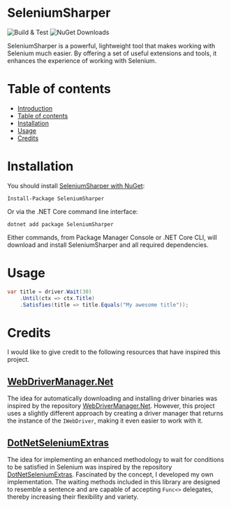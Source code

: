 # SeleniumSharper
![Build & Test](https://img.shields.io/github/actions/workflow/status/maik-hasler/SeleniumSharper/dotnet.yml?branch=main&label=Build%20%26%20Tests)
![NuGet Downloads](https://img.shields.io/nuget/dt/SeleniumSharper)

SeleniumSharper is a powerful, lightweight tool that makes working with Selenium much easier. By offering a set of useful extensions and tools, it enhances the experience of working with Selenium.

# Table of contents
- [Introduction](#seleniumsharper)
- [Table of contents](#table-of-contents)
- [Installation](#installation)
- [Usage](#usage)
- [Credits](#credits)

# Installation
You should install [SeleniumSharper with NuGet](https://www.nuget.org/packages/SeleniumSharper):
```
Install-Package SeleniumSharper
```
Or via the .NET Core command line interface:
```
dotnet add package SeleniumSharper
```
Either commands, from Package Manager Console or .NET Core CLI, will download and install SeleniumSharper and all required dependencies.

# Usage
```csharp
var title = driver.Wait(30)
    .Until(ctx => ctx.Title)
    .Satisfies(title => title.Equals("My awesome title"));
```
# Credits
I would like to give credit to the following resources that have inspired this project.
## [WebDriverManager.Net](https://github.com/rosolko/WebDriverManager.Net)
The idea for automatically downloading and installing driver binaries was inspired by the repository [WebDriverManager.Net](https://github.com/rosolko/WebDriverManager.Net). However, this project uses a slightly different approach by creating a driver manager that returns the instance of the `IWebDriver`, making it even easier to work with it.
## [DotNetSeleniumExtras](https://github.com/DotNetSeleniumTools/DotNetSeleniumExtras)
The idea for implementing an enhanced methodology to wait for conditions to be satisfied in Selenium was inspired by the repository [DotNetSeleniumExtras](https://github.com/DotNetSeleniumTools/DotNetSeleniumExtras). Fascinated by the concept, I developed my own implementation. The waiting methods included in this library are designed to resemble a sentence and are capable of accepting `Func<>` delegates, thereby increasing their flexibility and variety.
